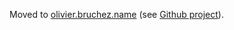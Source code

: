 Moved to [olivier.bruchez.name](http://olivier.bruchez.name/) (see [Github project](https://github.com/obruchez/olivier-bruchez-name)).
